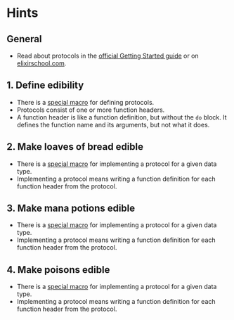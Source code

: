 # Hints

## General

- Read about protocols in the [official Getting Started guide][getting-started-protocols] or on [elixirschool.com][elixir-school-protocols].

## 1. Define edibility

- There is a [special macro][kernel-defprotocol] for defining protocols.
- Protocols consist of one or more function headers.
- A function header is like a function definition, but without the `do` block. It defines the function name and its arguments, but not what it does.

## 2. Make loaves of bread edible

- There is a [special macro][kernel-defimpl] for implementing a protocol for a given data type.
- Implementing a protocol means writing a function definition for each function header from the protocol.

## 3. Make mana potions edible

- There is a [special macro][kernel-defimpl] for implementing a protocol for a given data type.
- Implementing a protocol means writing a function definition for each function header from the protocol.

## 4. Make poisons edible

- There is a [special macro][kernel-defimpl] for implementing a protocol for a given data type.
- Implementing a protocol means writing a function definition for each function header from the protocol.

[getting-started-protocols]: https://hexdocs.pm/elixir/protocols.html
[elixir-school-protocols]: https://elixirschool.com/en/lessons/advanced/protocols/
[kernel-defprotocol]: https://hexdocs.pm/elixir/Kernel.html#defprotocol/2
[kernel-defimpl]: https://hexdocs.pm/elixir/Kernel.html#defimpl/3
